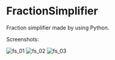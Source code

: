# FractionSimplifier
Fraction simplifier made by using Python.

Screenshots:

![fs_01](https://github.com/gokmavisianka/FractionSimplifier/assets/85447383/0c64eb00-2404-42ef-aed9-21ee3ed458cf)
![fs_02](https://github.com/gokmavisianka/FractionSimplifier/assets/85447383/28c0fd27-d384-4d7d-91e6-7d2bc4b3c030)
![fs_03](https://github.com/gokmavisianka/FractionSimplifier/assets/85447383/1fe06bad-554c-4b12-bc90-1ca484364357)

